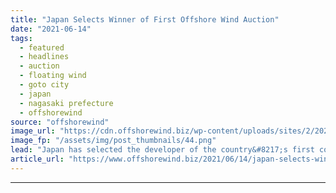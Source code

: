 ```yaml
---
title: "Japan Selects Winner of First Offshore Wind Auction"
date: "2021-06-14"
tags: 
  - featured
  - headlines
  - auction
  - floating wind
  - goto city
  - japan
  - nagasaki prefecture
  - offshorewind
source: "offshorewind"
image_url: "https://cdn.offshorewind.biz/wp-content/uploads/sites/2/2021/06/14085503/Japan-Selects-Winner-of-First-Offshore-Wind-Auction.png"
image_fp: "/assets/img/post_thumbnails/44.png"
lead: "Japan has selected the developer of the country&#8217;s first commercial floating offshore wind farm."
article_url: "https://www.offshorewind.biz/2021/06/14/japan-selects-winner-of-first-offshore-wind-auction/"
---
```


---
